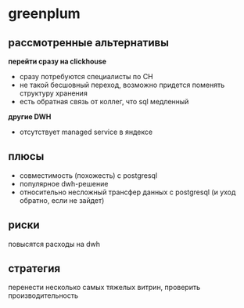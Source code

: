 # greenplum

## рассмотренные альтернативы

**перейти сразу на clickhouse**
 - сразу потребуются специалисты по CH
 - не такой бесшовный переход, возможно придется поменять структуру хранения
 - есть обратная связь от коллег, что sql медленный

**другие DWH**
 - отсутствует managed service в яндексе

## плюсы

 * совместимость (похожесть) с postgresql
 * популярное dwh-решение
 * относительно несложный трансфер данных с postgresql (и уход обратно, если не зайдет)

## риски

повысятся расходы на dwh

## стратегия
перенести несколько самых тяжелых витрин, проверить производительность
